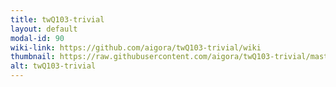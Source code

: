 ```yaml
---
title: twQ103-trivial
layout: default
modal-id: 90
wiki-link: https://github.com/aigora/twQ103-trivial/wiki
thumbnail: https://raw.githubusercontent.com/aigora/twQ103-trivial/master/logo.png
alt: twQ103-trivial
---
```

